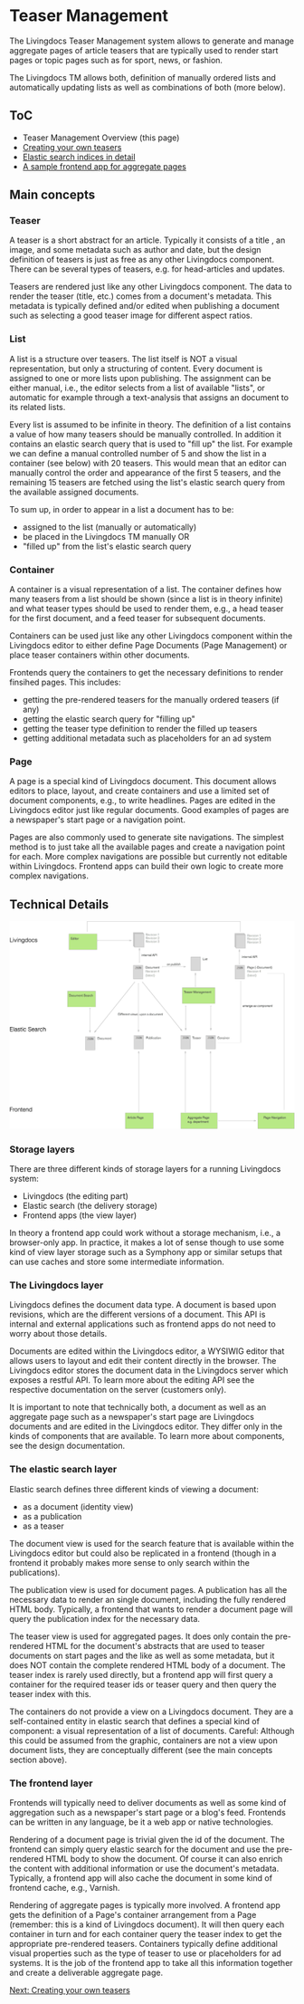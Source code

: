 # Teaser Management

The Livingdocs Teaser Management system allows to generate and manage aggregate pages of article teasers that are typically used to render start pages or topic pages such as for sport, news, or fashion.

The Livingdocs TM allows both, definition of manually ordered lists and automatically updating lists as well as combinations of both (more below).

## ToC

- Teaser Management Overview (this page)
- [Creating your own teasers](./teaser_definition.md)
- [Elastic search indices in detail](./elastic_indices.md)
- [A sample frontend app for aggregate pages](./sample_app.md)

## Main concepts

### Teaser

A teaser is a short abstract for an article. Typically it consists of a title , an image, and some metadata such as author and date, but the design definition of teasers is just as free as any other Livingdocs component. There can be several types of teasers, e.g. for head-articles and updates.

Teasers are rendered just like any other Livingdocs component. The data to render the teaser (title, etc.) comes from a document's metadata. This metadata is typically defined and/or edited when publishing a document such as selecting a good teaser image for different aspect ratios.

### List

A list is a structure over teasers. The list itself is NOT a visual representation, but only a structuring of content. Every document is assigned to one or more lists upon publishing. The assignment can be either manual, i.e., the editor selects from a list of available "lists", or automatic for example through a text-analysis that assigns an document to its related lists.

Every list is assumed to be infinite in theory. The definition of a list contains a value of how many teasers should be manually controlled. In addition it contains an elastic search query that is used to "fill up" the list. For example we can define a manual controlled number of 5 and show the list in a container (see below) with 20 teasers. This would mean that an editor can manually control the order and appearance of the first 5 teasers, and the remaining 15 teasers are fetched using the list's elastic search query from the available assigned documents.

To sum up, in order to appear in a list a document has to be:
- assigned to the list (manually or automatically)
- be placed in the Livingdocs TM manually OR
- "filled up" from the list's elastic search query 

### Container

A container is a visual representation of a list. The container defines how many teasers from a list should be shown (since a list is in theory infinite) and what teaser types should be used to render them, e.g., a head teaser for the first document, and a feed teaser for subsequent documents.

Containers can be used just like any other Livingdocs component within the Livingdocs editor to either define Page Documents (Page Management) or place teaser containers within other documents.

Frontends query the containers to get the necessary definitions to render finsihed pages. This includes:
- getting the pre-rendered teasers for the manually ordered teasers (if any)
- getting the elastic search query for "filling up"
- getting the teaser type definition to render the filled up teasers
- getting additional metadata such as placeholders for an ad system

### Page

A page is a special kind of Livingdocs document. This document allows editors to place, layout, and create containers and use a limited set of document components, e.g., to write headlines. Pages are edited in the Livingdocs editor just like regular documents. Good examples of pages are a newspaper's start page or a navigation point.

Pages are also commonly used to generate site navigations. The simplest method is to just take all the available pages and create a navigation point for each. More complex navigations are possible but currently not editable within Livingdocs. Frontend apps can build their own logic to create more complex navigations.

## Technical Details

![Teaser Management Overview](./overview.png)

### Storage layers

There are three different kinds of storage layers for a running Livingdocs system:
- Livingdocs (the editing part)
- Elastic search (the delivery storage)
- Frontend apps (the view layer)

In theory a frontend app could work without a storage mechanism, i.e., a browser-only app. In practice, it makes a lot of sense though to use some kind of view layer storage such as a Symphony app or similar setups that can use caches and store some intermediate information.

### The Livingdocs layer

Livingdocs defines the document data type. A document is based upon revisions, which are the different versions of a document. This API is internal and external applications such as frontend apps do not need to worry about those details.

Documents are edited within the Livingdocs editor, a WYSIWIG editor that allows users to layout and edit their content directly in the browser. The Livingdocs editor stores the document data in the Livingdocs server which exposes a restful API. To learn more about the editing API see the respective documentation on the server (customers only).

It is important to note that technically both, a document as well as an aggregate page such as a newspaper's start page are Livingdocs documents and are edited in the Livingdocs editor. They differ only in the kinds of components that are available. To learn more about components, see the design documentation.

### The elastic search layer

Elastic search defines three different kinds of viewing a document:
- as a document (identity view)
- as a publication
- as a teaser

The document view is used for the search feature that is available within the Livingdocs editor but could also be replicated in a frontend (though in a frontend it probably makes more sense to only search within the publications).

The publication view is used for document pages. A publication has all the necessary data to render an single document, including the fully rendered HTML body. Typically, a frontend that wants to render a document page will query the publication index for the necessary data.

The teaser view is used for aggregated pages. It does only contain the pre-rendered HTML for the document's abstracts that are used to teaser documents on start pages and the like as well as some metadata, but it does NOT contain the complete rendered HTML body of a document. The teaser index is rarely used directly, but a frontend app will first query a container for the required teaser ids or teaser query and then query the teaser index with this.

The containers do not provide a view on a Livingdocs document. They are a self-contained entity in elastic search that defines a special kind of component: a visual representation of a list of documents. Careful: Although this could be assumed from the graphic, containers are not a view upon document lists, they are conceptually different (see the main concepts section above).

### The frontend layer

Frontends will typically need to deliver documents as well as some kind of aggregation such as a newspaper's start page or a blog's feed. Frontends can be written in any language, be it a web app or native technologies.

Rendering of a document page is trivial given the id of the document. The frontend can simply query elastic search for the document and use the pre-rendered HTML body to show the document. Of course it can also enrich the content with additional information or use the document's metadata. Typically, a frontend app will also cache the document in some kind of frontend cache, e.g., Varnish.

Rendering of aggregate pages is typically more involved. A frontend app gets the definition of a Page's container arrangement from a Page (remember: this is a kind of Livingdocs document). It will then query each container in turn and for each container query the teaser index to get the appropriate pre-rendered teasers. Containers typically define additional visual properties such as the type of teaser to use or placeholders for ad systems. It is the job of the frontend app to take all this information together and create a deliverable aggregate page.

[Next: Creating your own teasers](./teaser_definition.md)
